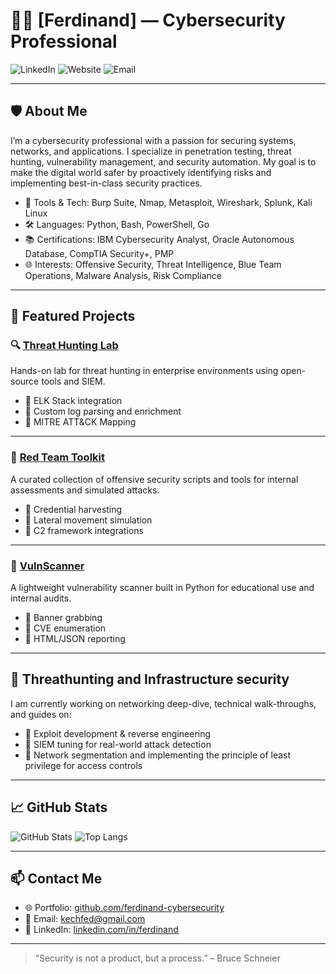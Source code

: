 # 👨‍💻 [Ferdinand] — Cybersecurity Professional

![LinkedIn](https://img.shields.io/badge/LinkedIn-Connect-blue?style=flat&logo=linkedin&link=https://www.linkedin.com/in/yourusername)
![Website](https://img.shields.io/badge/Portfolio-Visit-blueviolet?style=flat&logo=google-chrome&link=https://yourportfolio.com)
![Email](https://img.shields.io/badge/Email-Contact-red?style=flat&logo=gmail&link=mailto:youremail@example.com)

---

## 🛡️ About Me

I’m a cybersecurity professional with a passion for securing systems, networks, and applications. I specialize in penetration testing, threat hunting, vulnerability management, and security automation. My goal is to make the digital world safer by proactively identifying risks and implementing best-in-class security practices.

- 🧰 Tools & Tech: Burp Suite, Nmap, Metasploit, Wireshark, Splunk, Kali Linux
- 🛠️ Languages: Python, Bash, PowerShell, Go
- 📚 Certifications: IBM Cybersecurity Analyst, Oracle Autonomous Database, CompTIA Security+, PMP 
- 🌐 Interests: Offensive Security, Threat Intelligence, Blue Team Operations, Malware Analysis, Risk Compliance

---

## 📂 Featured Projects

### 🔍 [Threat Hunting Lab](https://github.com/ferdinand-cybersecurity/threat-hunting-lab)
Hands-on lab for threat hunting in enterprise environments using open-source tools and SIEM.

- 🔸 ELK Stack integration
- 🔸 Custom log parsing and enrichment
- 🔸 MITRE ATT&CK Mapping

---

### 🧪 [Red Team Toolkit](https://github.com/ferdinand-cyberseurity/red-team-toolkit)
A curated collection of offensive security scripts and tools for internal assessments and simulated attacks.

- 🔸 Credential harvesting
- 🔸 Lateral movement simulation
- 🔸 C2 framework integrations

---

### 🔐 [VulnScanner](https://github.com/Ferdinand-Cybdersecurity/vulnscanner)
A lightweight vulnerability scanner built in Python for educational use and internal audits.

- 🔸 Banner grabbing
- 🔸 CVE enumeration
- 🔸 HTML/JSON reporting

---

## 🧠 Threathunting and Infrastructure security

I am currently working on networking deep-dive, technical walk-throughs, and guides on:

- 🔹 Exploit development & reverse engineering  
- 🔹 SIEM tuning for real-world attack detection  
- 🔹 Network segmentation and implementing the principle of least privilege for access controls
    



---

## 📈 GitHub Stats

![GitHub Stats](https://github-readme-stats.vercel.app/api?username=yourusername&show_icons=true&theme=radical)
![Top Langs](https://github-readme-stats.vercel.app/api/top-langs/?username=yourusername&layout=compact&theme=radical)

---

## 📫 Contact Me

- 🌐 Portfolio: [github.com/ferdinand-cybersecurity](https://yourportfolio.com)
- 📧 Email: [kechfed@gmail.com](mailto:youremail@example.com)
- 💼 LinkedIn: [linkedin.com/in/ferdinand](https://www.linkedin.com/in/name)

---

> “Security is not a product, but a process.” – Bruce Schneier


